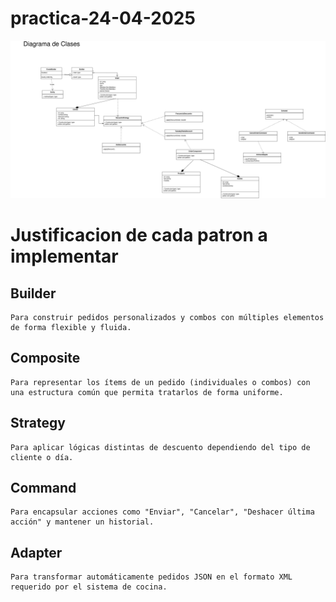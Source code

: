 # practica-24-04-2025

![Práctica solución 24-04-2025](https://github.com/Elvis-Aguilar/practica-24-04-2025/blob/main/practica-solucion-24-04-2025.drawio.png)

# Justificacion de cada patron a implementar

## Builder

    Para construir pedidos personalizados y combos con múltiples elementos de forma flexible y fluida.

## Composite

    Para representar los ítems de un pedido (individuales o combos) con una estructura común que permita tratarlos de forma uniforme.

## Strategy

    Para aplicar lógicas distintas de descuento dependiendo del tipo de cliente o día.

## Command

    Para encapsular acciones como "Enviar", "Cancelar", "Deshacer última acción" y mantener un historial.

## Adapter

    Para transformar automáticamente pedidos JSON en el formato XML requerido por el sistema de cocina.
